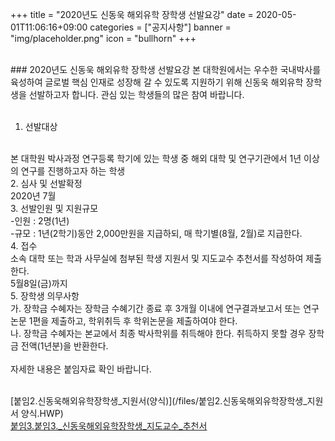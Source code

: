 +++
title = "2020년도 신동욱 해외유학 장학생 선발요강"
date = 2020-05-01T11:06:16+09:00
categories = ["공지사항"]
banner = "img/placeholder.png"
icon = "bullhorn"
+++
<!--more-->

<br>
### 2020년도 신동욱 해외유학 장학생 선발요강
본 대학원에서는 우수한 국내박사를 육성하여 글로벌 핵심 인재로 성장해 갈 수 있도록 지원하기 위해 신동욱 해외유학 장학생을 선발하고자 합니다. 관심 있는 학생들의 많은 참여 바랍니다.
<br>
<br>

1. 선발대상
<br>
본 대학원 박사과정 연구등록 학기에 있는 학생 중 해외 대학 및 연구기관에서 1년 이상의 연구를 진행하고자 하는 학생
<br>
2. 심사 및 선발확정
<br>
2020년 7월
<br>
3. 선발인원 및 지원규모
<br>
 -인원 : 2명(1년)
 <br>
 -규모 : 1년(2학기)동안 2,000만원을 지급하되, 매 학기별(8월, 2월)로 지급한다.
<br>
4. 접수
<br>
 소속 대학 또는 학과 사무실에 첨부된 학생 지원서 및 지도교수 추천서를 작성하여 제출한다.
<br>
5월8일(금)까지
<br>
5. 장학생 의무사항
<br>
  가. 장학금 수혜자는 장학금 수혜기간 종료 후 3개월 이내에 연구결과보고서 또는  연구논문 1편을 제출하고, 학위취득 후
  학위논문을 제출하여야 한다.
  <br>
  나. 장학금 수혜자는 본교에서 최종 박사학위를 취득해야 한다. 취득하지 못할 경우 장학금 전액(1년분)을 반환한다.
<br>
<br>
자세한 내용은 붙임자료 확인 바랍니다.
<br>

<br>

[붙임2.신동욱해외유학장학생_지원서(양식)](/files/붙임2.신동욱해외유학장학생_지원서 양식.HWP)
<br>
[붙임3.붙임3._신동욱해외유학장학생_지도교수_추천서](/files/붙임3._신동욱해외유학장학생_지도교수_추천서.HWP)
